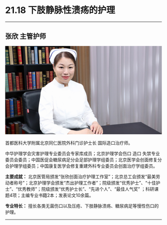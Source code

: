 # 21.18 下肢静脉性溃疡的护理

---

## 张欣 主管护师

![1684334160171](image/c21_018/1684334160171.png)

首都医科大学附属北京同仁医院外科门诊护士长 国际造口治疗师。

中华护理学会灾害护理专业委员会专家库成员；北京护理学会伤口 造口 失禁专业委员会委员；中国医促会糖尿病足分会足部护理学组委员；北京医学会创面修复分会护理学组委员；中国康复医学会修复重建外科专业委员会创面治疗学组委员。


**主要成就：** 北京医管局颁发“张欣创面治疗护理工作室”；北京总工会颁发“最美劳动者称号”；北京护理学会颁发“杰出护理工作者”；院级颁发“优秀护士”、“十佳护士”、“优秀教师”；院级颁发“优秀护士长”、“先进个人”、“最佳人气奖” ；科研课题4项；主编专业书籍2本；发表论文10余篇。


**专业特长：** 擅长各类无菌伤口以及压疮、下肢静脉溃疡、糖尿病足等慢性伤口的护理。

---
